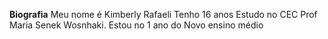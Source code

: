 **Biografia**
Meu nome é Kimberly Rafaeli
Tenho 16 anos
Estudo no CEC Prof Maria Senek Wosnhaki.
Estou no 1 ano do Novo ensino médio
